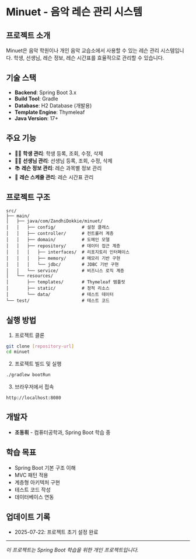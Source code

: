 
# Minuet - 음악 레슨 관리 시스템

## 프로젝트 소개
Minuet은 음악 학원이나 개인 음악 교습소에서 사용할 수 있는 레슨 관리 시스템입니다.
학생, 선생님, 레슨 정보, 레슨 시간표를 효율적으로 관리할 수 있습니다.

## 기술 스택
- **Backend**: Spring Boot 3.x
- **Build Tool**: Gradle
- **Database**: H2 Database (개발용)
- **Template Engine**: Thymeleaf
- **Java Version**: 17+

## 주요 기능
- 👨‍🎓 **학생 관리**: 학생 등록, 조회, 수정, 삭제
- 👨‍🏫 **선생님 관리**: 선생님 등록, 조회, 수정, 삭제  
- 📚 **레슨 정보 관리**: 레슨 과목별 정보 관리
- 📅 **레슨 스케줄 관리**: 레슨 시간표 관리

## 프로젝트 구조
```
src/
├── main/
│   ├── java/com/ZandhiDokkie/minuet/
│   │   ├── config/          # 설정 클래스
│   │   ├── controller/      # 컨트롤러 계층
│   │   ├── domain/          # 도메인 모델
│   │   ├── repository/      # 데이터 접근 계층
│   │   │   ├── interfaces/  # 리포지토리 인터페이스
│   │   │   ├── memory/      # 메모리 기반 구현
│   │   │   └── jdbc/        # JDBC 기반 구현
│   │   └── service/         # 비즈니스 로직 계층
│   └── resources/
│       ├── templates/       # Thymeleaf 템플릿
│       ├── static/          # 정적 리소스
│       └── data/            # 테스트 데이터
└── test/                    # 테스트 코드
```

## 실행 방법
1. 프로젝트 클론
```bash
git clone [repository-url]
cd minuet
```

2. 프로젝트 빌드 및 실행
```bash
./gradlew bootRun
```

3. 브라우저에서 접속
```
http://localhost:8080
```

## 개발자
- **조동휘** - 컴퓨터공학과, Spring Boot 학습 중

## 학습 목표
- Spring Boot 기본 구조 이해
- MVC 패턴 적용
- 계층형 아키텍처 구현
- 테스트 코드 작성
- 데이터베이스 연동

## 업데이트 기록
- 2025-07-22: 프로젝트 초기 설정 완료

---
*이 프로젝트는 Spring Boot 학습을 위한 개인 프로젝트입니다.*

